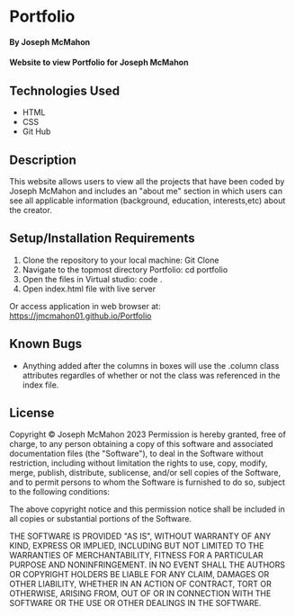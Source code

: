 # Portfolio

#### By Joseph McMahon

#### Website to view Portfolio for Joseph McMahon

## Technologies Used

* HTML
* CSS
* Git Hub


## Description

This website allows users to view all the projects that have been coded by Joseph McMahon and includes an "about me" section in which users can see all applicable information (background, education, interests,etc) about the creator. 

## Setup/Installation Requirements

1. Clone the repository to your local machine: 
Git Clone
2. Navigate to the topmost directory Portfolio:
cd portfolio
3. Open the files in Virtual studio:
code .
4. Open index.html file with live server

Or access application in web browser at: 
https://jmcmahon01.github.io/Portfolio





## Known Bugs

* Anything added after the columns in boxes will use the .column class attributes regardles of whether or not the class was referenced in the index file. 


## License
Copyright © Joseph McMahon 2023
Permission is hereby granted, free of charge, to any person obtaining a copy
of this software and associated documentation files (the "Software"), to deal
in the Software without restriction, including without limitation the rights
to use, copy, modify, merge, publish, distribute, sublicense, and/or sell
copies of the Software, and to permit persons to whom the Software is
furnished to do so, subject to the following conditions:

The above copyright notice and this permission notice shall be included in all
copies or substantial portions of the Software.

THE SOFTWARE IS PROVIDED "AS IS", WITHOUT WARRANTY OF ANY KIND, EXPRESS OR
IMPLIED, INCLUDING BUT NOT LIMITED TO THE WARRANTIES OF MERCHANTABILITY,
FITNESS FOR A PARTICULAR PURPOSE AND NONINFRINGEMENT. IN NO EVENT SHALL THE
AUTHORS OR COPYRIGHT HOLDERS BE LIABLE FOR ANY CLAIM, DAMAGES OR OTHER
LIABILITY, WHETHER IN AN ACTION OF CONTRACT, TORT OR OTHERWISE, ARISING FROM,
OUT OF OR IN CONNECTION WITH THE SOFTWARE OR THE USE OR OTHER DEALINGS IN THE
SOFTWARE.